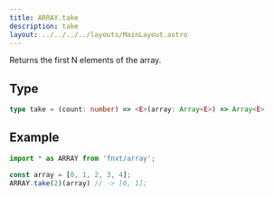 ```yaml
---
title: ARRAY.take
description: take
layout: ../../../../layouts/MainLayout.astro
---
```


Returns the first N elements of the array.

## Type

```ts
type take = (count: number) => <E>(array: Array<E>) => Array<E>
```

## Example

```ts
import * as ARRAY from 'fnxt/array';

const array = [0, 1, 2, 3, 4];
ARRAY.take(2)(array) // -> [0, 1];
```
